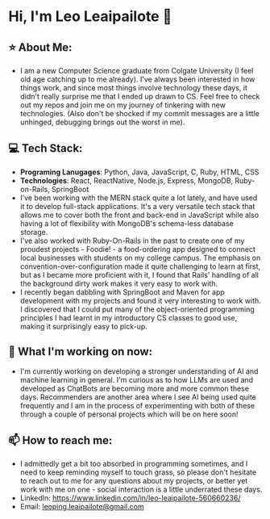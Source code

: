 # Hi, I'm Leo Leaipailote 👋
## ⭐️ About Me:
- I am a new Computer Science graduate from Colgate University (I feel old age catching up to me already). I've always been interested in how things work, and since most things involve technology these days, it didn't really surprise me that I ended up drawn to CS. Feel free to check out my repos and join me on my journey of tinkering with new technologies. (Also don't be shocked if my commit messages are a little unhinged, debugging brings out the worst in me).

## 💻 Tech Stack:
- **Programing Lanugages**: Python, Java, JavaScript, C, Ruby, HTML, CSS
- **Technologies**: React, ReactNative, Node.js, Express, MongoDB, Ruby-on-Rails, SpringBoot
- I’ve been working with the MERN stack quite a lot lately, and have used it to develop full-stack applications. It's a very versatile tech stack that allows me to cover both the front and back-end in JavaScript while also having a lot of flexibility with MongoDB's schema-less database storage.
- I've also worked with Ruby-On-Rails in the past to create one of my proudest projects - Foodie! - a food-ordering app designed to connect local businesses with students on my college campus. The emphasis on convention-over-configuration made it quite challenging to learn at first, but as I became more proficient with it, I found that Rails' handling of all the background dirty work makes it very easy to work with.
- I recently began dabbling with SpringBoot and Maven for app development with my projects and found it very interesting to work with. I discovered that I could put many of the object-oriented programming principles I had learnt in my introductory CS classes to good use, making it surprisingly easy to pick-up.

## 🚀 What I'm working on now: 
- I'm currently working on developing a stronger understanding of AI and machine learning in general. I'm curious as to how LLMs are used and developed as ChatBots are becoming more and more common these days. Recommenders are another area where I see AI being used quite frequently and I am in the process of experimenting with both of these through a couple of personal projects which will be on here soon!
  
## 📫 How to reach me:
- I admittedly get a bit too absorbed in programming sometimes, and I need to keep reminding myself to touch grass, so please don't hesitate to reach out to me for any questions about my projects, or better yet work with me on one - social interaction is a little underrated these days.
- LinkedIn: https://www.linkedin.com/in/leo-leaipailote-560660236/
- Email: leoping.leaipailote@gmail.com

<!---
leoleaipailote/leoleaipailote is a ✨ special ✨ repository because its `README.md` (this file) appears on your GitHub profile.
You can click the Preview link to take a look at your changes.
--->
